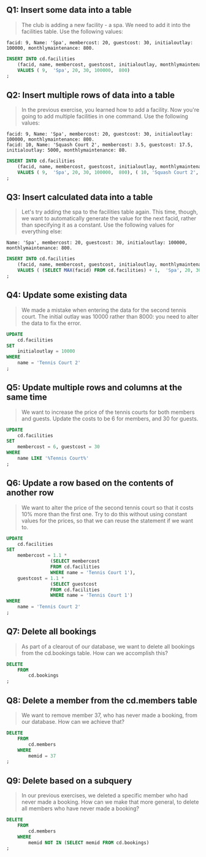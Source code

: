 ## Q1: Insert some data into a table

> The club is adding a new facility - a spa. We need to add it into the facilities table. Use the following values:

    facid: 9, Name: 'Spa', membercost: 20, guestcost: 30, initialoutlay: 100000, monthlymaintenance: 800.

```sql
INSERT INTO cd.facilities
	(facid, name, membercost, guestcost, initialoutlay, monthlymaintenance)
	VALUES ( 9,  'Spa', 20, 30, 100000,  800)
;
```


## Q2: Insert multiple rows of data into a table

> In the previous exercise, you learned how to add a facility. Now you're going to add multiple facilities in one command. Use the following values:

    facid: 9, Name: 'Spa', membercost: 20, guestcost: 30, initialoutlay: 100000, monthlymaintenance: 800.
    facid: 10, Name: 'Squash Court 2', membercost: 3.5, guestcost: 17.5, initialoutlay: 5000, monthlymaintenance: 80.

```sql
INSERT INTO cd.facilities
	(facid, name, membercost, guestcost, initialoutlay, monthlymaintenance)
	VALUES ( 9,  'Spa', 20, 30, 100000,  800), ( 10, 'Squash Court 2', 3.5,  17.5,  5000,  80)
;
```


## Q3:  Insert calculated data into a table

> Let's try adding the spa to the facilities table again. This time, though, we want to automatically generate the value for the next facid, rather than specifying it as a constant. Use the following values for everything else:

    Name: 'Spa', membercost: 20, guestcost: 30, initialoutlay: 100000, monthlymaintenance: 800.

```sql
INSERT INTO cd.facilities
	(facid, name, membercost, guestcost, initialoutlay, monthlymaintenance)
	VALUES ( (SELECT MAX(facid) FROM cd.facilities) + 1,  'Spa', 20, 30, 100000, 800)
;
```


## Q4: Update some existing data

> We made a mistake when entering the data for the second tennis court. The initial outlay was 10000 rather than 8000: you need to alter the data to fix the error. 

```sql
UPDATE 
    cd.facilities
SET 
    initialoutlay = 10000
WHERE 
    name = 'Tennis Court 2'
;
```


## Q5: Update multiple rows and columns at the same time

> We want to increase the price of the tennis courts for both members and guests. Update the costs to be 6 for members, and 30 for guests. 

```sql
UPDATE 
    cd.facilities
SET 
    membercost = 6, guestcost = 30
WHERE 
    name LIKE '%Tennis Court%'
;
```


## Q6: Update a row based on the contents of another row

> We want to alter the price of the second tennis court so that it costs 10% more than the first one. Try to do this without using constant values for the prices, so that we can reuse the statement if we want to. 

```sql
UPDATE 
    cd.facilities
SET 
    membercost = 1.1 * 
                (SELECT membercost
                FROM cd.facilities
                WHERE name = 'Tennis Court 1'),
    guestcost = 1.1 * 
                (SELECT guestcost
                FROM cd.facilities
                WHERE name = 'Tennis Court 1')
WHERE 
    name = 'Tennis Court 2'
;
```


## Q7: Delete all bookings

> As part of a clearout of our database, we want to delete all bookings from the cd.bookings table. How can we accomplish this? 

```sql
DELETE 
    FROM 
        cd.bookings
;
```


## Q8: Delete a member from the cd.members table

> We want to remove member 37, who has never made a booking, from our database. How can we achieve that? 

```sql
DELETE 
    FROM 
        cd.members
    WHERE 
        memid = 37
;
```


## Q9: Delete based on a subquery

> In our previous exercises, we deleted a specific member who had never made a booking. How can we make that more general, to delete all members who have never made a booking?


```sql
DELETE 
    FROM 
        cd.members
    WHERE 
        memid NOT IN (SELECT memid FROM cd.bookings)
;
```